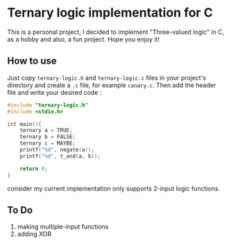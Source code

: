 # Ternary logic implementation for C 
This is a personal project, I decided to implement "Three-valued logic" in C, as a hobby and also, a fun project. Hope you enjoy it!

## How to use 
Just copy `ternary-logic.h` and `ternary-logic.c` files in your project's directory and create a `.c` file, for example `canary.c`. Then add the header file and write your desired code : 

```c
#include "ternary-logic.h" 
#include <stdio.h>

int main(){
    ternary a = TRUE; 
    ternary b = FALSE; 
    ternary c = MAYBE; 
    printf("%d", negate(a));
    printf("%d", t_and(a, b));

    return 0;
}
``` 

consider my current implementation only supports 2-input logic functions. 

## To Do 
1. making multiple-input functions 
2. adding XOR 